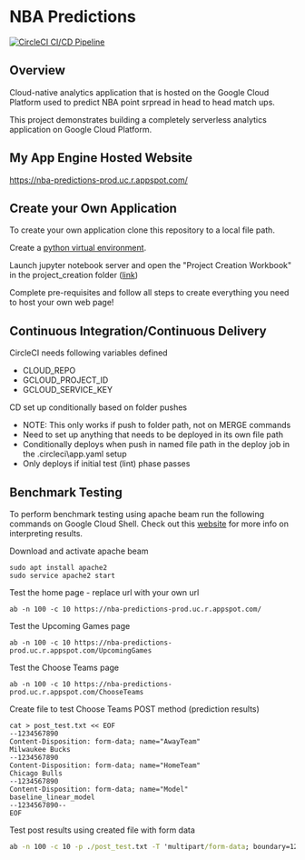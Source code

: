 # NBA Predictions

[![CircleCI CI/CD Pipeline](https://circleci.com/gh/cwilbar04/nba-predictions.svg?style=shield)](https://circleci.com/gh/cwilbar04/nba-predictions)

## Overview

Cloud-native analytics application that is hosted on the Google Cloud Platform used to predict NBA point srpread in head to head match ups.

This project demonstrates building a completely serverless analytics application on Google Cloud Platform.

## My App Engine Hosted Website
https://nba-predictions-prod.uc.r.appspot.com/


## Create your Own Application
To create your own application clone this repository to a local file path.

Create a [python virtual environment](https://docs.python.org/3/tutorial/venv.html).

Launch jupyter notebook server and open the "Project Creation Workbook" in the project_creation folder ([link]())

Complete pre-requisites and follow all steps to create everything you need to host your own web page!


## Continuous Integration/Continuous Delivery

CircleCI needs following variables defined
- CLOUD_REPO	
- GCLOUD_PROJECT_ID	
- GCLOUD_SERVICE_KEY


CD set up conditionally based on folder pushes
  - NOTE: This only works if push to folder path, not on MERGE commands
  - Need to set up anything that needs to be deployed in its own file path
  - Conditionally deploys when push in named file path in the deploy job in the .circleci\app.yaml setup
  - Only deploys if initial test (lint) phase passes


## Benchmark Testing

To perform benchmark testing using apache beam run the following commands on Google Cloud Shell.
Check out this [website](https://www.datadoghq.com/blog/apachebench/) for more info on interpreting results.

Download and activate apache beam
```
sudo apt install apache2
sudo service apache2 start
```

Test the home page - replace url with your own url
```
ab -n 100 -c 10 https://nba-predictions-prod.uc.r.appspot.com/
```

Test the Upcoming Games page
```
ab -n 100 -c 10 https://nba-predictions-prod.uc.r.appspot.com/UpcomingGames
```

Test the Choose Teams page
```
ab -n 100 -c 10 https://nba-predictions-prod.uc.r.appspot.com/ChooseTeams
```

Create file to test Choose Teams POST method (prediction results)
```
cat > post_test.txt << EOF
--1234567890
Content-Disposition: form-data; name="AwayTeam"
Milwaukee Bucks
--1234567890
Content-Disposition: form-data; name="HomeTeam"
Chicago Bulls
--1234567890
Content-Disposition: form-data; name="Model"
baseline_linear_model
--1234567890--
EOF
```

Test post results using created file with form data
```cmd
ab -n 100 -c 10 -p ./post_test.txt -T 'multipart/form-data; boundary=1234567890' https://nba-predictions-prod.uc.r.appspot.com/ChooseTeams
```

 

